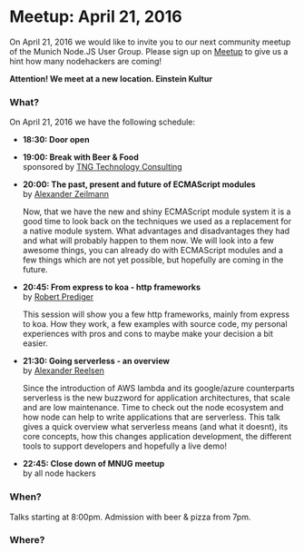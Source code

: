 # Meetup: April 21, 2016

On April 21, 2016 we would like to invite you to our next community meetup of the Munich Node.JS User Group. 
Please sign up on [Meetup](http://www.meetup.com/Munich-Node-js-User-Group/events/227182056/) to give us a hint how many nodehackers are coming!

**Attention! We meet at a new location. Einstein Kultur**

### What?

On April 21, 2016 we have the following schedule:


*   **18:30: Door open**  
  
*   **19:00: Break with Beer & Food**  
    sponsored by [TNG Technology Consulting](http://www.tngtech.com)

*   **20:00: The past, present and future of ECMAScript modules**  
    by [Alexander Zeilmann](/speakers.html#alexz)
  
    Now, that we have the new and shiny ECMAScript module system it is a
    good time to look back on the techniques we used as a replacement for a
    native module system.
    What advantages and disadvantages they had and what will probably happen
    to them now.
    We will look into a few awesome things, you can already do with
    ECMAScript modules and a few things which are not yet possible, but
    hopefully are coming in the future.
  
*   **20:45: From express to koa - http frameworks**  
    by [Robert Prediger](/speakers.html#robertp)

    This session will show you a few http frameworks, mainly from express to
    koa. How they work, a few examples with source code, my personal experiences
    with pros and cons to maybe make your decision a bit easier.
  
*   **21:30: Going serverless - an overview**  
    by [Alexander Reelsen](/speakers.html#alexr)
  
    Since the introduction of AWS lambda and its google/azure counterparts
    serverless is the new buzzword for application architectures, that scale
    and are low maintenance. Time to check out the node ecosystem and how node
    can help to write applications that are serverless. This talk gives a quick
    overview what serverless means (and what it doesnt), its core concepts, how
    this changes application development, the different tools to support
    developers and hopefully a live demo!

*   **22:45: Close down of MNUG meetup**  
    by all node hackers

### When?
 
Talks starting at 8:00pm. Admission with beer & pizza from 7pm.

### Where?

